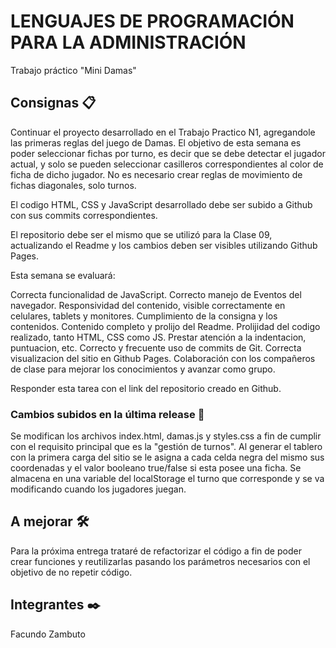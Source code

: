 # LENGUAJES DE PROGRAMACIÓN PARA LA ADMINISTRACIÓN 

Trabajo práctico "Mini Damas"

## Consignas 📋

Continuar el proyecto desarrollado en el Trabajo Practico N1, agregandole las primeras reglas del juego de Damas. El objetivo de esta semana es poder seleccionar fichas por turno, es decir que se debe detectar el jugador actual, y solo se pueden seleccionar casilleros correspondientes al color de ficha de dicho jugador. No es necesario crear reglas de movimiento de fichas diagonales, solo turnos.



El codigo HTML, CSS y JavaScript desarrollado debe ser subido a Github con sus commits correspondientes.

El repositorio debe ser el mismo que se utilizó para la Clase 09, actualizando el Readme y los cambios deben ser visibles utilizando Github Pages.

Esta semana se evaluará:

Correcta funcionalidad de JavaScript.
Correcto manejo de Eventos del navegador.
Responsividad del contenido, visible correctamente en celulares, tablets y monitores.
Cumplimiento de la consigna y los contenidos.
Contenido completo y prolijo del Readme.
Prolijidad del codigo realizado, tanto HTML, CSS como JS. Prestar atención a la indentacion, puntuacion, etc.
Correcto y frecuente uso de commits de Git.
Correcta visualizacion del sitio en Github Pages.
Colaboración con los compañeros de clase para mejorar los conocimientos y avanzar como grupo.


Responder esta tarea con el link del repositorio creado en Github.


### Cambios subidos en la última release 🚀

Se modifican los archivos index.html, damas.js y styles.css a fin de cumplir con el requisito principal que es la "gestión de turnos". Al generar el tablero con la primera carga del sitio
se le asigna a cada celda negra del mismo sus coordenadas y el valor booleano true/false si esta posee una ficha. Se almacena en una variable del localStorage el turno que corresponde y
se va modificando cuando los jugadores juegan. 

## A mejorar 🛠️

Para la próxima entrega trataré de refactorizar el código a fin de poder crear funciones y reutilizarlas pasando los parámetros necesarios con el objetivo de no repetir código.

## Integrantes ✒️

Facundo Zambuto
